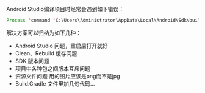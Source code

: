 Android Studio编译项目时经常会遇到如下错误：
```java
Process 'command 'C:\Users\Administrator\AppData\Local\Android\Sdk\build-tools\27.0.0\aapt.exe'' finished with non-zero exit value 1
```
解决方案可以归纳为如下几种：

- Android Studio 问题，重启后打开就好
- Clean、Rebuild 缓存问题
- SDK 版本问题
- 项目中各种包之间版本互斥问题
- 资源文件问题  用的图片应该是png而不是jpg
- Build.Gradle 文件里加几句代码...
